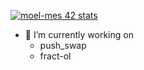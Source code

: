   [![moel-mes 42 stats](https://badge.mediaplus.ma/darckblue/moel-mes)](https://github.com/maywanel)
  - 🔭 I’m currently working on
    - push_swap
    - fract-ol
<!--
**maywanel/maywanel** is a ✨ _special_ ✨ repository because its `README.md` (this file) appears on your GitHub profile.

Here are some ideas to get you started:

- 🔭 I’m currently working on ...
- 🌱 I’m currently learning ...
- 👯 I’m looking to collaborate on ...
- 🤔 I’m looking for help with ...
- 💬 Ask me about ...
- 📫 How to reach me: ...
- ⚡ Fun fact: ...
-->
